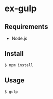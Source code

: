 # ex-gulp

Requirements
------------

* Node.js

## Install

```bash
$ npm install
```

## Usage

```bash
$ gulp
```